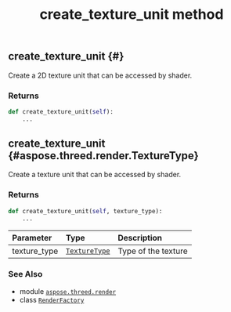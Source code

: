 ﻿---
title: create_texture_unit method
second_title: Aspose.3D for Python via .NET API References
description: 
type: docs
weight: 90
url: /python-net/aspose.threed.render/renderfactory/create_texture_unit/
is_root: false
---

## create_texture_unit {#}

Create a 2D texture unit that can be accessed by shader.


### Returns 





```python
def create_texture_unit(self):
    ...
```




## create_texture_unit {#aspose.threed.render.TextureType}

Create a texture unit that can be accessed by shader.


### Returns 





```python
def create_texture_unit(self, texture_type):
    ...
```


| Parameter | Type | Description |
| :- | :- | :- |
| texture_type | [`TextureType`](/3d/python-net/aspose.threed.render/texturetype) | Type of the texture |



### See Also
* module [`aspose.threed.render`](../../)
* class [`RenderFactory`](/3d/python-net/aspose.threed.render/renderfactory)
